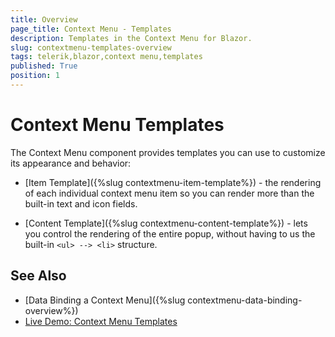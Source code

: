 ```yaml
---
title: Overview
page_title: Context Menu - Templates
description: Templates in the Context Menu for Blazor.
slug: contextmenu-templates-overview
tags: telerik,blazor,context menu,templates
published: True
position: 1
---
```


# Context Menu Templates

The Context Menu component provides templates you can use to customize its appearance and behavior:

* [Item Template]({%slug contextmenu-item-template%}) - the rendering of each individual context menu item so you can render more than the built-in text and icon fields.

* [Content Template]({%slug contextmenu-content-template%}) - lets you control the rendering of the entire popup, without having to us the built-in `<ul> --> <li>` structure.


## See Also

  * [Data Binding a Context Menu]({%slug contextmenu-data-binding-overview%})
  * [Live Demo: Context Menu Templates](https://demos.telerik.com/blazor-ui/contextmenu/templates)

